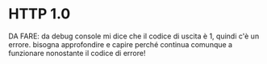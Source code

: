 # HTTP 1.0
DA FARE: da debug console mi dice che il codice di uscita è 1, quindi c'è un errore. bisogna approfondire e capire perché continua comunque a funzionare nonostante il codice di errore!